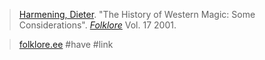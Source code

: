 > [Harmening, Dieter](harmening.md). "The History of Western Magic: Some Considerations". [*Folklore*](journal-folklore.md) Vol. 17 2001.

> [folklore.ee](https://www.folklore.ee/folklore/vol17/magic.pdf) #have  #link 